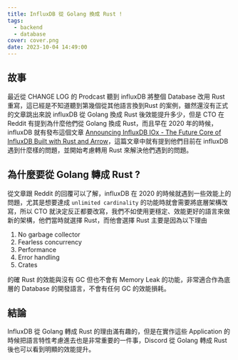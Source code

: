 ```yaml
---
title: InfluxDB 從 Golang 換成 Rust !
tags:
  - backend
  - database
cover: cover.png
date: 2023-10-04 14:49:00
---
```



## 故事
最近從 CHANGE LOG 的 Prodcast 聽到 influxDB 將整個 Database 改用 Rust 重寫，這已經是不知道聽到第幾個從其他語言換到Rust 的案例，雖然還沒有正式的文章跳出來說 influxDB 從 Golang 換成 Rust 後效能提升多少，但是 CTO 在 Reddit 有提到為什麼他們從 Golang 換成 Rust，而且早在 2020 年的時候，influxDB 就有發布這個文章 [Announcing InfluxDB IOx - The Future Core of InfluxDB Built with Rust and Arrow](https://www.influxdata.com/blog/announcing-influxdb-iox/)，這篇文章中就有提到他們目前在 influxDB 遇到什麼樣的問題，並開始考慮轉用 Rust 來解決他們遇到的問題。

## 為什麼要從 Golang 轉成 Rust ?
從文章跟 Reddit 的回覆可以了解，influxDB 在 2020 的時候就遇到一些效能上的問題，尤其是想要達成 `unlimited cardinality` 的功能時就會需要將底層架構改寫，所以 CTO 就決定反正都要改寫，我們不如使用更穩定、效能更好的語言來做新的架構，他們當時就選擇 Rust，而他會選擇 Rust 主要是因為以下理由
1. No garbage collector
2. Fearless concurrency
3. Performance
4. Error handling
5. Crates

的確 Rust 的效能與沒有 GC 但也不會有 Memory Leak 的功能，非常適合作為底層的 Database 的開發語言，不會有任何 GC 的效能損耗。

## 結論
InfluxDB 從 Golang 轉成 Rust 的理由滿有趣的，但是在實作這些 Application 的時候把語言特性考慮進去也是非常重要的一件事，Discord 從 Golang 轉成 Rust 後也可以看到明顯的效能提升。
